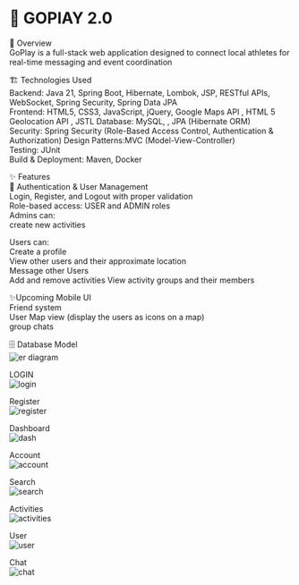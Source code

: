# 🚀 GOPlAY 2.0  
📖 Overview  
GoPlay is a full-stack web application designed to connect local athletes for real-time messaging and event coordination

🏗️ Technologies Used  
Backend: Java 21, Spring Boot, Hibernate, Lombok, JSP, RESTful APIs, WebSocket, Spring Security, Spring Data JPA  
Frontend: HTML5, CSS3, JavaScript, jQuery, Google Maps API , HTML 5 Geolocation API  , JSTL
Database: MySQL, , JPA (Hibernate ORM)  
Security: Spring Security (Role-Based Access Control, Authentication & Authorization)
Design Patterns:MVC (Model-View-Controller)   
Testing: JUnit  
Build & Deployment: Maven, Docker  
  
✨ Features  
🔑 Authentication & User Management  
Login, Register, and Logout with proper validation  
Role-based access: USER and ADMIN roles  
Admins can:  
create new activities  

Users can:  
Create a profile  
View other users and their approximate location  
Message other Users  
Add and remove activities 
View activity groups and their members 


✨Upcoming
Mobile UI  
Friend system  
User Map view (display the users as icons on a map)  
group chats   

🗄️ Database Model  
![er diagram](https://github.com/user-attachments/assets/275a56a8-98f6-4695-90e3-c6e55cdc613c)


LOGIN  
![login](https://github.com/user-attachments/assets/1d7e7d72-572d-49b8-be76-821e7732ae1f)


Register  
![register](https://github.com/user-attachments/assets/88591d02-9e0c-44e5-81e7-f038e1aa1b12)

Dashboard  
![dash](https://github.com/user-attachments/assets/de5f8cbc-ef41-4c66-8f80-68a4c0ec49a1)


Account  
![account](https://github.com/user-attachments/assets/45254994-e503-450b-9385-5998095d8c24)

Search  
![search](https://github.com/user-attachments/assets/3bf7828a-dbf3-46e3-bed8-b829d1ca76a8)

Activities  
![activities](https://github.com/user-attachments/assets/8bafda8b-3489-4fa2-ba9b-901ee0f83584)

User  
![user](https://github.com/user-attachments/assets/f9e616f4-7b35-4baf-89b0-8422b9d9c6e1)

Chat   
![chat](https://github.com/user-attachments/assets/c238a89e-7a96-46ee-9d23-5872addd15a8)






